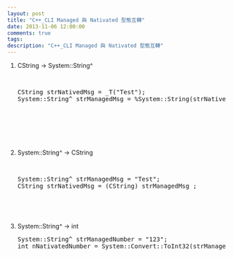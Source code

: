 ```yaml
---
layout: post
title: "C++_CLI Managed 與 Nativated 型態互轉"
date: 2013-11-06 12:00:00
comments: true
tags: 
description: "C++_CLI Managed 與 Nativated 型態互轉"
---
```

<ol>
	<li>
		<p>
			CString -&gt; System::String^    </p>
		<p>
			 </p>
		<div class="wlWriterSmartContent" id="scid:812469c5-0cb0-4c63-8c15-c81123a09de7:c6375931-9644-48df-b804-fa09a60b1d34" style="padding-bottom: 0px; margin: 0px; padding-left: 0px; padding-right: 0px; display: inline; float: none; padding-top: 0px">
			<pre class="c" name="code">
CString strNativedMsg = _T("Test");
System::String^ strManagedMsg = %System::String(strNativedMsg);
</pre>
		</div>
		<p>
			 </p>
		<p>
			 </p>
		<p>
			 </p>
	</li>
	<li>
		System::String^ -&gt; CString
		<p>
			 </p>
		<div class="wlWriterSmartContent" id="scid:812469c5-0cb0-4c63-8c15-c81123a09de7:ad2f36d1-9efc-420d-a956-7bc0612ae4dc" style="padding-bottom: 0px; margin: 0px; padding-left: 0px; padding-right: 0px; display: inline; float: none; padding-top: 0px">
			<pre class="c" name="code">
System::String^ strManagedMsg = "Test";
CString strNativedMsg = (CString) strManagedMsg ;
</pre>
		</div>
		<p>
			 </p>
		<p>
			 </p>
	</li>
	<li>
		System::String^ -&gt; int
		<div class="wlWriterSmartContent" id="scid:812469c5-0cb0-4c63-8c15-c81123a09de7:44baca9c-0fb5-4b33-b394-03fb287de55a" style="padding-bottom: 0px; margin: 0px; padding-left: 0px; padding-right: 0px; display: inline; float: none; padding-top: 0px">
			<pre class="c" name="code">
System::String^ strManagedNumber = "123";
int nNativatedNumber = System::Convert::ToInt32(strManagedNumber );
</pre>
		</div>
	</li>
</ol>
